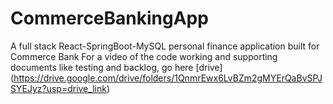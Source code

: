 # CommerceBankingApp
A full stack React-SpringBoot-MySQL personal finance application built for Commerce Bank 
For a video of the code working and supporting documents like testing and backlog, go here [drive] (https://drive.google.com/drive/folders/1QnmrEwx6LvBZm2gMYErQaBvSPJSYEJyz?usp=drive_link)

